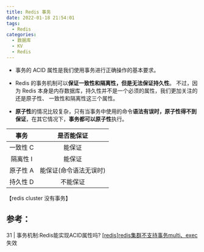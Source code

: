 ```yaml
---
title: Redis 事务
date: 2022-01-18 21:54:01
tags:
  - Redis
categories: 
  - 数据库
  - KV
  - Redis
---
```


<p></p>
<!-- more -->



+ 事务的 ACID 属性是我们使用事务进行正确操作的基本要求。
+ Redis 的事务机制可以**保证一致性和隔离性，但是无法保证持久性**。
  不过，因为 Redis 本身是内存数据库，持久性并不是一个必须的属性，我们更加关注的还是原子性、 一致性和隔离性这三个属性。

+ **原子性**的情况比较复杂，只有当事务中使用的命令**语法有误时，原子性得不到保证**，在其它情况下，**事务都可以原子性**执行。

事务 | 是否能保证
:-: | :-:
一致性 C | 能保证
隔离性 I | 能保证
原子性 A | 能保证(命令语法无误时)
持久性 D | 不能保证

 【redis  cluster 没有事务】

## 参考：
31 | 事务机制:Redis能实现ACID属性吗?
[[redis]redis集群不支持事务multi、exec](https://www.liangzl.com/get-article-detail-129391.html)   失效